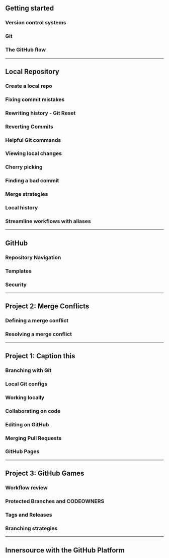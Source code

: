 ## Getting started

### Version control systems
### Git
### The GitHub flow

---

## Local Repository

### Create a local repo
### Fixing commit mistakes
### Rewriting history - Git Reset
### Reverting Commits
### Helpful Git commands
### Viewing local changes
### Cherry picking
### Finding a bad commit
### Merge strategies
### Local history
### Streamline workflows with aliases

---

## GitHub

### Repository Navigation
### Templates
### Security

---

## Project 2: Merge Conflicts

### Defining a merge conflict
### Resolving a merge conflict

---

## Project 1: Caption this

### Branching with Git
### Local Git configs
### Working locally
### Collaborating on code
### Editing on GitHub
### Merging Pull Requests
### GitHub Pages

---

## Project 3: GitHub Games

### Workflow review
### Protected Branches and CODEOWNERS
### Tags and Releases
### Branching strategies

---

## Innersource with the GitHub Platform
